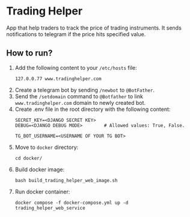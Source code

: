 # Trading Helper
App that help traders to track the price of trading instruments. It sends notifications to telegram if the price hits specified value.
## How to run?
1. Add the following content to your `/etc/hosts` file:
   ```
   127.0.0.77 www.tradinghelper.com
   ```
2. Create a telegram bot by sending `/newbot` to `@BotFather`.
3. Send the `/setdomain` command to `@Botfather` to link `www.tradinghelper.com` domain to newly created bot.
4. Create .env file in the root directory with the following content:
   ```
   SECRET_KEY=<DJANGO SECRET KEY>
   DEBUG=<DJANGO DEBUG MODE>        # Allowed values: True, False.
   
   TG_BOT_USERNAME=<USERNAME OF YOUR TG BOT>
   ```
5. Move to `docker` directory:
   ```
   cd docker/
   ```
6. Build docker image:
   ```
   bash build_trading_helper_web_image.sh
   ```
7. Run docker container:  
   ```
   docker compose -f docker-compose.yml up -d trading_helper_web_service
   ```
